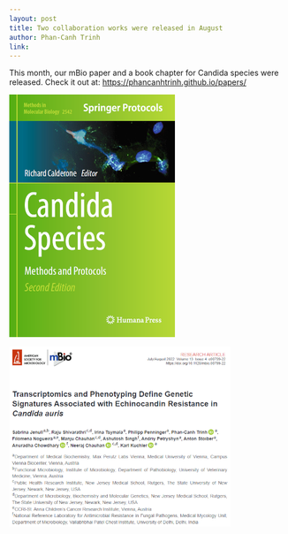 ```yaml
---
layout: post
title: Two collaboration works were released in August
author: Phan-Canh Trinh
link: 
---
```


This month, our mBio paper and a book chapter for Candida species were released. Check it out at: <https://phancanhtrinh.github.io/papers/>

![A book chapter in Candida species entitled "A Proteomic Approach for the Quantification of Posttranslational Protein Lysine Acetylation in *Candida albicans*"](/images/blog/candidaspiciesbook.png) 

![A mBio paper entitled "Transcriptomics and Phenotyping Define Genetic Signatures Associated with Echinocandin Resistance in *Candida auris*"](/images/blog/jenullmbio2022.png) 

